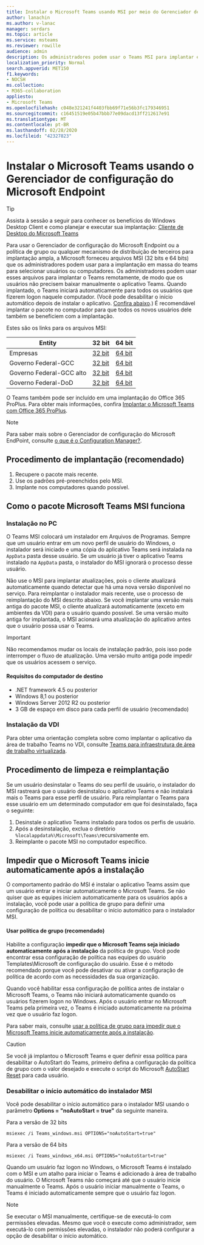 ```yaml
---
title: Instalar o Microsoft Teams usando MSI por meio do Gerenciador de configuração do Microsoft Endpoint
author: lanachin
ms.author: v-lanac
manager: serdars
ms.topic: article
ms.service: msteams
ms.reviewer: rowille
audience: admin
description: Os administradores podem usar o Teams MSI para implantar em massa o Microsoft Teams para usuários ou computadores selecionados.
localization_priority: Normal
search.appverid: MET150
f1.keywords:
- NOCSH
ms.collection:
- M365-collaboration
appliesto:
- Microsoft Teams
ms.openlocfilehash: c048e321241f4403fbb69f71e56b3fc179346951
ms.sourcegitcommit: c16451519e05b47bbb77e09dacd13ff212617e91
ms.translationtype: MT
ms.contentlocale: pt-BR
ms.lasthandoff: 02/28/2020
ms.locfileid: "42327823"
---
```

# <a name="install-microsoft-teams-using-microsoft-endpoint-configuration-manager"></a>Instalar o Microsoft Teams usando o Gerenciador de configuração do Microsoft Endpoint

> [!Tip]
> Assista à sessão a seguir para conhecer os benefícios do Windows Desktop Client e como planejar e executar sua implantação: [Cliente de Desktop do Microsoft Teams](https://aka.ms/teams-clients)

Para usar o Gerenciador de configuração do Microsoft Endpoint ou a política de grupo ou qualquer mecanismo de distribuição de terceiros para implantação ampla, a Microsoft forneceu arquivos MSI (32 bits e 64 bits) que os administradores podem usar para a implantação em massa do teams para selecionar usuários ou computadores. Os administradores podem usar esses arquivos para implantar o Teams remotamente, de modo que os usuários não precisem baixar manualmente o aplicativo Teams. Quando implantado, o Teams iniciará automaticamente para todos os usuários que fizerem logon naquele computador. (Você pode desabilitar o início automático depois de instalar o aplicativo. [Confira abaixo](#disable-auto-launch-for-the-msi-installer).) É recomendável implantar o pacote no computador para que todos os novos usuários dele também se beneficiem com a implantação.

Estes são os links para os arquivos MSI:


|Entity  |32 bit      |64 bit      |
|---------|---------|---------|
|Empresas     | [32 bit](https://teams.microsoft.com/downloads/desktopurl?env=production&plat=windows&managedInstaller=true&download=true)        | [64 bit](https://teams.microsoft.com/downloads/desktopurl?env=production&plat=windows&arch=x64&managedInstaller=true&download=true)       |
|Governo Federal-GCC     | [32 bit](https://teams.microsoft.com/downloads/desktopurl?env=production&plat=windows&managedInstaller=true&ring=general_gcc&download=true)       | [64 bit](https://teams.microsoft.com/downloads/desktopurl?env=production&plat=windows&arch=x64&managedInstaller=true&ring=general_gcc&download=true)        |
|Governo Federal-GCC alto    | [32 bit](https://gov.teams.microsoft.us/downloads/desktopurl?env=production&plat=windows&managedInstaller=true&download=true)         | [64 bit](https://gov.teams.microsoft.us/downloads/desktopurl?env=production&plat=windows&arch=x64&managedInstaller=true&download=true)        |
|Governo Federal-DoD     | [32 bit](https://dod.teams.microsoft.us/downloads/desktopurl?env=production&plat=windows&managedInstaller=true&download=true)        | [64 bit](https://dod.teams.microsoft.us/downloads/desktopurl?env=production&plat=windows&arch=x64&managedInstaller=true&download=true)        |

O Teams também pode ser incluído em uma implantação do Office 365 ProPlus. Para obter mais informações, confira [Implantar o Microsoft Teams com Office 365 ProPlus](https://docs.microsoft.com/deployoffice/teams-install).

> [!Note]
> Para saber mais sobre o Gerenciador de configuração do Microsoft EndPoint, consulte [o que é o Configuration Manager?](https://docs.microsoft.com/configmgr/core/understand/introduction).

## <a name="deployment-procedure-recommended"></a>Procedimento de implantação (recomendado)

1. Recupere o pacote mais recente.
2. Use os padrões pré-preenchidos pelo MSI.
3. Implante nos computadores quando possível.

## <a name="how-the-microsoft-teams-msi-package-works"></a>Como o pacote Microsoft Teams MSI funciona

### <a name="pc-installation"></a>Instalação no PC

O Teams MSI colocará um instalador em Arquivos de Programas. Sempre que um usuário entrar em um novo perfil de usuário do Windows, o instalador será iniciado e uma cópia do aplicativo Teams será instalada na `AppData` pasta desse usuário. Se um usuário já tiver o aplicativo Teams instalado na `AppData` pasta, o instalador do MSI ignorará o processo desse usuário.

Não use o MSI para implantar atualizações, pois o cliente atualizará automaticamente quando detectar que há uma nova versão disponível no serviço. Para reimplantar o instalador mais recente, use o processo de reimplantação do MSI descrito abaixo. Se você implantar uma versão mais antiga do pacote MSI, o cliente atualizará automaticamente (exceto em ambientes da VDI) para o usuário quando possível. Se uma versão muito antiga for implantada, o MSI acionará uma atualização do aplicativo antes que o usuário possa usar o Teams.

> [!Important]
> Não recomendamos mudar os locais de instalação padrão, pois isso pode interromper o fluxo de atualização. Uma versão muito antiga pode impedir que os usuários acessem o serviço.

#### <a name="target-computer-requirements"></a>Requisitos do computador de destino

- .NET framework 4.5 ou posterior
- Windows 8,1 ou posterior
- Windows Server 2012 R2 ou posterior
- 3 GB de espaço em disco para cada perfil de usuário (recomendado)

### <a name="vdi-installation"></a>Instalação da VDI

Para obter uma orientação completa sobre como implantar o aplicativo da área de trabalho Teams no VDI, consulte [Teams para infraestrutura de área de trabalho virtualizada](teams-for-vdi.md).

## <a name="clean-up-and-redeployment-procedure"></a>Procedimento de limpeza e reimplantação

Se um usuário desinstalar o Teams do seu perfil de usuário, o instalador do MSI rastreará que o usuário desinstalou o aplicativo Teams e não instalará mais o Teams para esse perfil de usuário. Para reimplantar o Teams para esse usuário em um determinado computador em que foi desinstalado, faça o seguinte:

1. Desinstale o aplicativo Teams instalado para todos os perfis de usuário.
2. Após a desinstalação, exclua o diretório `%localappdata%\Microsoft\Teams\`recursivamente em.
3. Reimplante o pacote MSI no computador específico.

## <a name="prevent-teams-from-starting-automatically-after-installation"></a>Impedir que o Microsoft Teams inicie automaticamente após a instalação

O comportamento padrão do MSI é instalar o aplicativo Teams assim que um usuário entrar e iniciar automaticamente o Microsoft Teams. Se não quiser que as equipes iniciem automaticamente para os usuários após a instalação, você pode usar a política de grupo para definir uma configuração de política ou desabilitar o início automático para o instalador MSI.

#### <a name="use-group-policy-recommended"></a>Usar política de grupo (recomendado)

Habilite a configuração **impedir que o Microsoft Teams seja iniciado automaticamente após a instalação** da política de grupo. Você pode encontrar essa configuração de política nas equipes do usuário Templates\Microsoft de configuração do usuário. Esse é o método recomendado porque você pode desativar ou ativar a configuração de política de acordo com as necessidades da sua organização.

Quando você habilitar essa configuração de política antes de instalar o Microsoft Teams, o Teams não iniciará automaticamente quando os usuários fizerem logon no Windows. Após o usuário entrar no Microsoft Teams pela primeira vez, o Teams é iniciado automaticamente na próxima vez que o usuário faz logon.

Para saber mais, consulte [usar a política de grupo para impedir que o Microsoft Teams inicie automaticamente após a instalação](https://docs.microsoft.com/deployoffice/teams-install#use-group-policy-to-prevent-microsoft-teams-from-starting-automatically-after-installation).

> [!CAUTION]
> Se você já implantou o Microsoft Teams e quer definir essa política para desabilitar o AutoStart do Teams, primeiro defina a configuração da política de grupo com o valor desejado e execute o script do Microsoft [AutoStart Reset](scripts/powershell-script-teams-reset-autostart.md) para cada usuário.

### <a name="disable-auto-launch-for-the-msi-installer"></a>Desabilitar o início automático do instalador MSI

Você pode desabilitar o início automático para o instalador MSI usando o parâmetro **Options = "noAutoStart = true"** da seguinte maneira.  

Para a versão de 32 bits

```console
msiexec /i Teams_windows.msi OPTIONS="noAutoStart=true"
```

Para a versão de 64 bits

```console
msiexec /i Teams_windows_x64.msi OPTIONS="noAutoStart=true"
```

Quando um usuário faz logon no Windows, o Microsoft Teams é instalado com o MSI e um atalho para iniciar o Teams é adicionado à área de trabalho do usuário. O Microsoft Teams não começará até que o usuário inicie manualmente o Teams. Após o usuário iniciar manualmente o Teams, o Teams é iniciado automaticamente sempre que o usuário faz logon.

> [!Note]
> Se executar o MSI manualmente, certifique-se de executá-lo com permissões elevadas. Mesmo que você o execute como administrador, sem executá-lo com permissões elevadas, o instalador não poderá configurar a opção de desabilitar o início automático.
